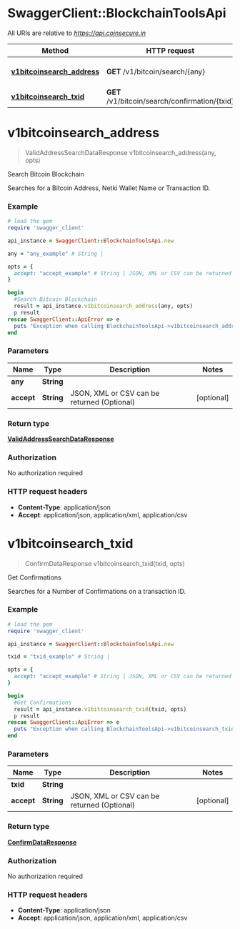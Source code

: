 # SwaggerClient::BlockchainToolsApi

All URIs are relative to *https://api.coinsecure.in*

Method | HTTP request | Description
------------- | ------------- | -------------
[**v1bitcoinsearch_address**](BlockchainToolsApi.md#v1bitcoinsearch_address) | **GET** /v1/bitcoin/search/{any} | Search Bitcoin Blockchain
[**v1bitcoinsearch_txid**](BlockchainToolsApi.md#v1bitcoinsearch_txid) | **GET** /v1/bitcoin/search/confirmation/{txid} | Get Confirmations


# **v1bitcoinsearch_address**
> ValidAddressSearchDataResponse v1bitcoinsearch_address(any, opts)

Search Bitcoin Blockchain

Searches for a Bitcoin Address, Netki Wallet Name or Transaction ID.

### Example
```ruby
# load the gem
require 'swagger_client'

api_instance = SwaggerClient::BlockchainToolsApi.new

any = "any_example" # String | 

opts = { 
  accept: "accept_example" # String | JSON, XML or CSV can be returned (Optional)
}

begin
  #Search Bitcoin Blockchain
  result = api_instance.v1bitcoinsearch_address(any, opts)
  p result
rescue SwaggerClient::ApiError => e
  puts "Exception when calling BlockchainToolsApi->v1bitcoinsearch_address: #{e}"
end
```

### Parameters

Name | Type | Description  | Notes
------------- | ------------- | ------------- | -------------
 **any** | **String**|  | 
 **accept** | **String**| JSON, XML or CSV can be returned (Optional) | [optional] 

### Return type

[**ValidAddressSearchDataResponse**](ValidAddressSearchDataResponse.md)

### Authorization

No authorization required

### HTTP request headers

 - **Content-Type**: application/json
 - **Accept**: application/json, application/xml, application/csv



# **v1bitcoinsearch_txid**
> ConfirmDataResponse v1bitcoinsearch_txid(txid, opts)

Get Confirmations

Searches for a Number of Confirmations on a transaction ID.

### Example
```ruby
# load the gem
require 'swagger_client'

api_instance = SwaggerClient::BlockchainToolsApi.new

txid = "txid_example" # String | 

opts = { 
  accept: "accept_example" # String | JSON, XML or CSV can be returned (Optional)
}

begin
  #Get Confirmations
  result = api_instance.v1bitcoinsearch_txid(txid, opts)
  p result
rescue SwaggerClient::ApiError => e
  puts "Exception when calling BlockchainToolsApi->v1bitcoinsearch_txid: #{e}"
end
```

### Parameters

Name | Type | Description  | Notes
------------- | ------------- | ------------- | -------------
 **txid** | **String**|  | 
 **accept** | **String**| JSON, XML or CSV can be returned (Optional) | [optional] 

### Return type

[**ConfirmDataResponse**](ConfirmDataResponse.md)

### Authorization

No authorization required

### HTTP request headers

 - **Content-Type**: application/json
 - **Accept**: application/json, application/xml, application/csv



